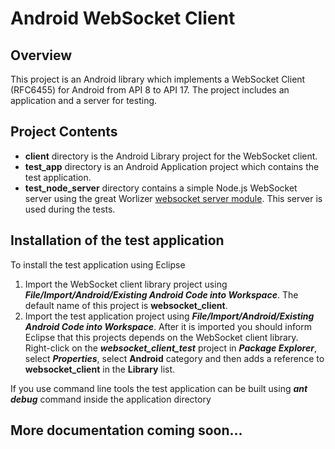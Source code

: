 Android WebSocket Client
========================

Overview
--------
This project is an Android library which implements a WebSocket Client (RFC6455) for Android from API 8 to API 17.
The project includes an application and a server for testing.


Project Contents
--------
- **client** directory is the Android Library project for the WebSocket client.
- **test_app** directory is an Android Application project which contains the test application.
- **test_node_server** directory contains a simple Node.js WebSocket server using the
  great Worlizer [websocket server module](https://github.com/Worlize/WebSocket-Node.git).
  This server is used during the tests.


Installation of the test application
------------------------------------

To install the test application using Eclipse 

1. Import the WebSocket client library project using
  ***File/Import/Android/Existing Android Code into Workspace***.
  The default name of this project is **websocket_client**.
2. Import the test application project using
  ***File/Import/Android/Existing Android Code into Workspace***.
  After it is imported you should inform Eclipse that this projects depends on the WebSocket
  client library. Right-click on the ***websocket_client_test*** project in ***Package Explorer***,
  select ***Properties***, select **Android** category and then adds a reference to **websocket_client**
  in the **Library** list.

If you use command line tools the test application can be built
using ***ant debug*** command inside the application directory


More documentation coming soon...
----------------------------------


